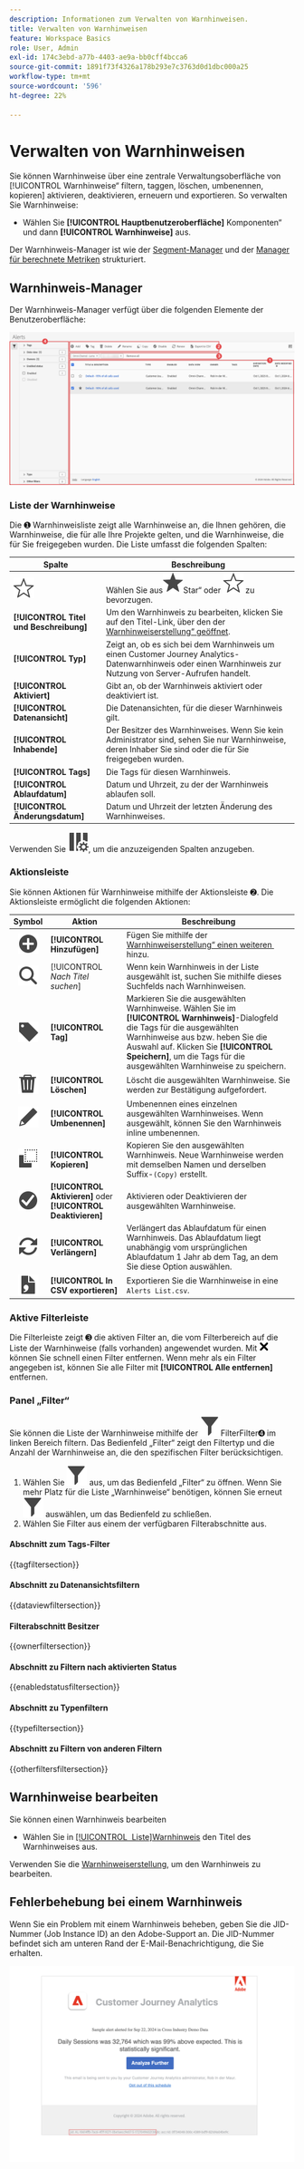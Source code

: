 ```yaml
---
description: Informationen zum Verwalten von Warnhinweisen.
title: Verwalten von Warnhinweisen
feature: Workspace Basics
role: User, Admin
exl-id: 174c3ebd-a77b-4403-ae9a-bb0cff4bcca6
source-git-commit: 1891f73f4326a178b293e7c3763d0d1dbc000a25
workflow-type: tm+mt
source-wordcount: '596'
ht-degree: 22%

---
```


# Verwalten von Warnhinweisen


Sie können Warnhinweise über eine zentrale Verwaltungsoberfläche von [!UICONTROL Warnhinweise“ filtern, taggen, löschen, umbenennen, kopieren] aktivieren, deaktivieren, erneuern und exportieren. So verwalten Sie Warnhinweise:

* Wählen Sie **[!UICONTROL Hauptbenutzeroberfläche]** Komponenten“ und dann **[!UICONTROL Warnhinweise]** aus.

Der Warnhinweis-Manager ist wie der [Segment-Manager](/help/components/segments/seg-manage.md) und der [Manager für berechnete Metriken](/help/components/calc-metrics/cm-workflow/cm-manager.md) strukturiert.


## Warnhinweis-Manager

Der Warnhinweis-Manager verfügt über die folgenden Elemente der Benutzeroberfläche:

![Benutzeroberfläche für Filter](assets/alerts-manager.png)

### Liste der Warnhinweise

Die ➊ Warnhinweisliste zeigt alle Warnhinweise an, die Ihnen gehören, die Warnhinweise, die für alle Ihre Projekte gelten, und die Warnhinweise, die für Sie freigegeben wurden. Die Liste umfasst die folgenden Spalten:

| Spalte | Beschreibung |
|---|---|
| ![UnausgefüllterStern](/help/assets/icons/StarOutline.svg) | Wählen Sie aus![&#x200B; um einen Warnhinweis &#x200B;](/help/assets/icons/Star.svg)Star“ oder ![StarOutline](/help/assets/icons/StarOutline.svg) zu bevorzugen. |
| **[!UICONTROL Titel und Beschreibung]** | Um den Warnhinweis zu bearbeiten, klicken Sie auf den Titel-Link, über den der [Warnhinweiserstellung“ geöffnet &#x200B;](alert-builder.md#alert-builder). |
| **[!UICONTROL Typ]** | Zeigt an, ob es sich bei dem Warnhinweis um einen Customer Journey Analytics-Datenwarnhinweis oder einen Warnhinweis zur Nutzung von Server-Aufrufen handelt. |
| **[!UICONTROL Aktiviert]** | Gibt an, ob der Warnhinweis aktiviert oder deaktiviert ist. |
| **[!UICONTROL Datenansicht]** | Die Datenansichten, für die dieser Warnhinweis gilt. |
| **[!UICONTROL Inhabende]** | Der Besitzer des Warnhinweises. Wenn Sie kein Administrator sind, sehen Sie nur Warnhinweise, deren Inhaber Sie sind oder die für Sie freigegeben wurden. |
| **[!UICONTROL Tags]** | Die Tags für diesen Warnhinweis. |
| **[!UICONTROL Ablaufdatum]** | Datum und Uhrzeit, zu der der Warnhinweis ablaufen soll. |
| **[!UICONTROL Änderungsdatum]** | Datum und Uhrzeit der letzten Änderung des Warnhinweises. |

<!-- When "Last used" column is added, add this information as the description: Shows the date when the alert was last used. <p>This information can help you determine whether a component is valuable to users in your organization, where it is used, and if it needs to be deleted or modified.</p><p>Consider the following when viewing this column:</p><ul><li>This information does not include usage from the API, Report Builder, or Data Warehouse.</li><li>For some components, this column might not contain data if the component was last used prior to September 2023.</li></ul> -->

Verwenden Sie ![Spalteneinstellung](/help/assets/icons/ColumnSetting.svg), um die anzuzeigenden Spalten anzugeben.

### Aktionsleiste

Sie können Aktionen für Warnhinweise mithilfe der Aktionsleiste ➋. Die Aktionsleiste ermöglicht die folgenden Aktionen:

| Symbol | Aktion | Beschreibung |
|:---:|---|---|
| ![Hinzufügen](/help/assets/icons/AddCircle.svg) | **[!UICONTROL Hinzufügen]** | Fügen Sie mithilfe der [Warnhinweiserstellung“ einen weiteren &#x200B;](alert-builder.md#alert-builder) hinzu. |
| ![Durchsuchen](/help/assets/icons/Search.svg) | [!UICONTROL *Nach Titel suchen*] | Wenn kein Warnhinweis in der Liste ausgewählt ist, suchen Sie mithilfe dieses Suchfelds nach Warnhinweisen. |
| ![Beschriftung](/help/assets/icons/Label.svg) | **[!UICONTROL Tag]** | Markieren Sie die ausgewählten Warnhinweise. Wählen Sie im **[!UICONTROL Warnhinweis]**-Dialogfeld die Tags für die ausgewählten Warnhinweise aus bzw. heben Sie die Auswahl auf. Klicken Sie **[!UICONTROL Speichern]**, um die Tags für die ausgewählten Warnhinweise zu speichern. |
| ![Löschen](/help/assets/icons/Delete.svg) | **[!UICONTROL Löschen]** | Löscht die ausgewählten Warnhinweise. Sie werden zur Bestätigung aufgefordert. |
| ![Bearbeiten](/help/assets/icons/Edit.svg) | **[!UICONTROL Umbenennen]** | Umbenennen eines einzelnen ausgewählten Warnhinweises. Wenn ausgewählt, können Sie den Warnhinweis inline umbenennen. |
| ![Kopieren](/help/assets/icons/Copy.svg) | **[!UICONTROL Kopieren]** | Kopieren Sie den ausgewählten Warnhinweis. Neue Warnhinweise werden mit demselben Namen und derselben Suffix-`(Copy)` erstellt. |
| ![CheckmarkCircle](/help/assets/icons/CheckmarkCircle.svg) | **[!UICONTROL Aktivieren]** oder **[!UICONTROL Deaktivieren]** | Aktivieren oder Deaktivieren der ausgewählten Warnhinweise. |
| ![Aktualisieren](/help/assets/icons/Refresh.svg) | **[!UICONTROL Verlängern]** | Verlängert das Ablaufdatum für einen Warnhinweis. Das Ablaufdatum liegt unabhängig vom ursprünglichen Ablaufdatum 1 Jahr ab dem Tag, an dem Sie diese Option auswählen. |
| ![CSV-Datei](/help/assets/icons/FileCSV.svg) | **[!UICONTROL In CSV exportieren]** | Exportieren Sie die Warnhinweise in eine `Alerts List.csv`. |


### Aktive Filterleiste

Die Filterleiste zeigt ➌ die aktiven Filter an, die vom Filterbereich auf die Liste der Warnhinweise (falls vorhanden) angewendet wurden. Mit ![XGröße75](/help/assets/icons/CrossSize75.svg) können Sie schnell einen Filter entfernen. Wenn mehr als ein Filter angegeben ist, können Sie alle Filter mit **[!UICONTROL Alle entfernen]** entfernen.


### Panel „Filter“

Sie können die Liste der Warnhinweise mithilfe der ![&#x200B; &#x200B;](/help/assets/icons/Filter.svg)Filter **&#x200B;**&#x200B;Filter➍ im linken Bereich filtern. Das Bedienfeld „Filter“ zeigt den Filtertyp und die Anzahl der Warnhinweise an, die den spezifischen Filter berücksichtigen.


1. Wählen Sie ![Filter](/help/assets/icons/Filter.svg) aus, um das Bedienfeld „Filter“ zu öffnen. Wenn Sie mehr Platz für die Liste „Warnhinweise“ benötigen, können Sie erneut ![Filtern](/help/assets/icons/Filter.svg) auswählen, um das Bedienfeld zu schließen.
1. Wählen Sie Filter aus einem der verfügbaren Filterabschnitte aus.


#### Abschnitt zum Tags-Filter

{{tagfiltersection}}


#### Abschnitt zu Datenansichtsfiltern

{{dataviewfiltersection}}


#### Filterabschnitt Besitzer

{{ownerfiltersection}}


#### Abschnitt zu Filtern nach aktivierten Status

{{enabledstatusfiltersection}}


#### Abschnitt zu Typenfiltern

{{typefiltersection}}


#### Abschnitt zu Filtern von anderen Filtern

{{otherfiltersfiltersection}}



## Warnhinweise bearbeiten

Sie können einen Warnhinweis bearbeiten

* Wählen Sie in [[!UICONTROL &#x200B; Liste &#x200B;]Warnhinweis](#alerts-list) den Titel des Warnhinweises aus.

Verwenden Sie die [Warnhinweiserstellung](alert-builder.md#alert-builder), um den Warnhinweis zu bearbeiten.

## Fehlerbehebung bei einem Warnhinweis

Wenn Sie ein Problem mit einem Warnhinweis beheben, geben Sie die JID-Nummer (Job Instance ID) an den Adobe-Support an. Die JID-Nummer befindet sich am unteren Rand der E-Mail-Benachrichtigung, die Sie erhalten.

![Warninweis-E-Mail](assets/alerts-email.PNG)
